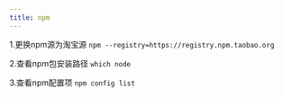 ```yaml
---
title: npm
---
```

1.更换npm源为淘宝源
`npm --registry=https://registry.npm.taobao.org`

2.查看npm包安装路径
`which node`

3.查看npm配置项
`npm config list`